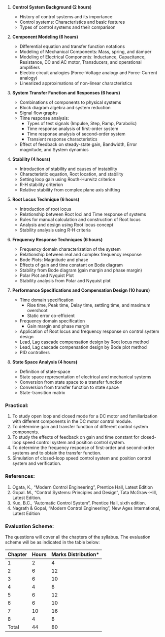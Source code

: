 1. **Control System Background (2 hours)**
    * History of control systems and its importance
    * Control systems: Characteristics and basic features
    * Types of control systems and their comparison

2. **Component Modeling (6 hours)**
    * Differential equation and transfer function notations
    * Modeling of Mechanical Components: Mass, spring, and damper
    * Modeling of Electrical Components: Inductance, Capacitance, Resistance, DC and AC motor, Transducers, and operational amplifiers
    * Electric circuit analogies (Force-Voltage analogy and Force-Current analogy)
    * Linearized approximations of non-linear characteristics

3. **System Transfer Function and Responses (6 hours)**
    * Combinations of components to physical systems
    * Block diagram algebra and system reduction
    * Signal flow graphs
    * Time response analysis:
        * Types of test signals (Impulse, Step, Ramp, Parabolic)
        * Time response analysis of first-order system
        * Time response analysis of second-order system
        * Transient response characteristics
    * Effect of feedback on steady-state gain, Bandwidth, Error magnitude, and System dynamics

4. **Stability (4 hours)**
    * Introduction of stability and causes of instability
    * Characteristic equation, Root location, and stability
    * Setting loop gain using Routh-Hurwitz criterion
    * R-H stability criterion
    * Relative stability from complex plane axis shifting

5. **Root Locus Technique (6 hours)**
    * Introduction of root locus
    * Relationship between Root loci and Time response of systems
    * Rules for manual calculation and construction of Root locus
    * Analysis and design using Root locus concept
    * Stability analysis using R-H criteria

6. **Frequency Response Techniques (6 hours)**
    * Frequency domain characterization of the system
    * Relationship between real and complex frequency response
    * Bode Plots: Magnitude and phase
    * Effects of gain and time constant on Bode diagram
    * Stability from Bode diagram (gain margin and phase margin)
    * Polar Plot and Nyquist Plot
    * Stability analysis from Polar and Nyquist plot

7. **Performance Specifications and Compensation Design (10 hours)**
    * Time domain specification
        * Rise time, Peak time, Delay time, settling time, and maximum overshoot
        * Static error co-efficient
    * Frequency domain specification
        * Gain margin and phase margin
    * Application of Root locus and frequency response on control system design
    * Lead, Lag cascade compensation design by Root locus method
    * Lead, Lag cascade compensation design by Bode plot method
    * PID controllers

8. **State Space Analysis (4 hours)**
    * Definition of state-space
    * State space representation of electrical and mechanical systems
    * Conversion from state space to a transfer function
    * Conversion from transfer function to state space
    * State-transition matrix


### **Practical:**

1. To study open loop and closed mode for a DC motor and familiarization with different components in the DC motor control module.
2. To determine gain and transfer function of different control system components.
3. To study the effects of feedback on gain and time constant for closed-loop speed control system and position control system.
4. To determine the frequency response of first-order and second-order systems and to obtain the transfer function.
5. Simulation of closed-loop speed control system and position control system and verification.

### **References:**

1. Ogata, K., “Modern Control Engineering”, Prentice Hall, Latest Edition
2. Gopal. M., “Control Systems: Principles and Design”, Tata McGraw-Hill, Latest Edition.
3. Kuo, B.C., “Automatic Control System”, Prentice Hall, sixth edition.
4. Nagrath & Gopal, “Modern Control Engineering”, New Ages International, Latest Edition

### **Evaluation Scheme:**

The questions will cover all the chapters of the syllabus. The evaluation scheme will be as indicated in the table below:

| Chapter | Hours | Marks Distribution* |
| ------- | ----- | ------------------- |
| 1       | 2     | 4                   |
| 2       | 6     | 12                  |
| 3       | 6     | 10                  |
| 4       | 4     | 8                   |
| 5       | 6     | 12                  |
| 6       | 6     | 10                  |
| 7       | 10    | 16                  |
| 8       | 4     | 8                   |
| Total   | 44    | 80                  |


